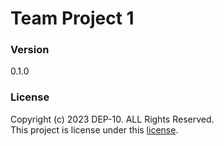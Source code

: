 # Team Project 1

### Version
0.1.0

### License
Copyright (c) 2023 DEP-10. ALL Rights Reserved. <br>
This project is license under this [license](LICENSE.txt).
